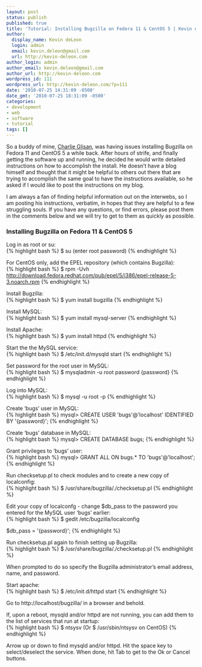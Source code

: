 ```yaml
---
layout: post
status: publish
published: true
title: 'Tutorial: Installing Bugzilla on Fedora 11 & CentOS 5 | Kevin deLeon | Web Design and Development | New Orleans, LA'
author:
  display_name: Kevin deLeon
  login: admin
  email: kevin.deleon@gmail.com
  url: http://kevin-deleon.com
author_login: admin
author_email: kevin.deleon@gmail.com
author_url: http://kevin-deleon.com
wordpress_id: 111
wordpress_url: http://kevin-deleon.com/?p=111
date: '2010-07-25 14:31:09 -0500'
date_gmt: '2010-07-25 18:31:09 -0500'
categories:
- development
- web
- software
- tutorial
tags: []
---
```

So a buddy of mine, <a href="http://www.linkedin.com/pub/charles-glisan/">Charlie Glisan</a>, was having issues installing Bugzilla on Fedora 11 and CentOS 5 a while back. After hours of strife, and finally getting the software up and running, he decided he would write detailed instructions on how to accomplish the install. He doesn&rsquo;t have a blog himself and thought that it might be helpful to others out there that are trying to accomplish the same goal to have the instructions available, so he asked if I would like to post the instructions on my blog.

I am always a fan of finding helpful information out on the interwebs, so I am posting his instructions, verbatim, in hopes that they are helpful to a few struggling souls. If you have any questions, or find errors, please post them in the comments below and we will try to get to them as quickly as possible.

### Installing Bugzilla on Fedora 11 &amp; CentOS 5

Log in as root or su:  
{% highlight bash %}
$ su
(enter root password)
{% endhighlight %}

For CentOS only, add the EPEL repository (which contains Bugzilla):  
{% highlight bash %}
$ rpm -Uvh http://download.fedora.redhat.com/pub/epel/5/i386/epel-release-5-3.noarch.rpm
{% endhighlight %}

Install Bugzilla:  
{% highlight bash %}
$ yum install bugzilla
{% endhighlight %}

Install MySQL:  
{% highlight bash %}
$ yum install mysql-server
{% endhighlight %}

Install Apache:  
{% highlight bash %}
$ yum install httpd
{% endhighlight %}

Start the the MySQL service:  
{% highlight bash %}
$ /etc/init.d/mysqld start
{% endhighlight %}

Set password for the root user in MySQL:  
{% highlight bash %}
$ mysqladmin -u root password {password}
{% endhighlight %}

Log into MySQL:  
{% highlight bash %}
$ mysql -u root -p
{% endhighlight %}

Create &lsquo;bugs&rsquo; user in MySQL:  
{% highlight bash %}
mysql> CREATE USER 'bugs'@'localhost' IDENTIFIED BY '{password}';
{% endhighlight %}

Create &lsquo;bugs&rsquo; database in MySQL:  
{% highlight bash %}
mysql> CREATE DATABASE bugs;
{% endhighlight %}

Grant privileges to &lsquo;bugs&rsquo; user:  
{% highlight bash %}
mysql> GRANT ALL ON bugs.* TO 'bugs'@'localhost';
{% endhighlight %}

Run checksetup.pl to check modules and to create a new copy of localconfig:  
{% highlight bash %}
$ /usr/share/bugzilla/./checksetup.pl
{% endhighlight %}

Edit your copy of localconfg - change $db_pass to the password you entered for the MySQL user &lsquo;bugs&rsquo; earlier:  
{% highlight bash %}
$ gedit /etc/bugzilla/localconfig

$db_pass = '{password}';
{% endhighlight %}

Run checksetup.pl again to finish setting up Bugzilla:  
{% highlight bash %}
$ /usr/share/bugzilla/./checksetup.pl
{% endhighlight %}

When prompted to do so specify the Bugzilla administrator&rsquo;s email address, name, and password.

Start apache:  
{% highlight bash %}
$ /etc/init.d/httpd start
{% endhighlight %}

Go to http://localhost/bugzilla/ in a browser and behold.

If, upon a reboot, mysqld and/or httpd are not running, you can add them to the list of services that run at startup:  
{% highlight bash %}
$ ntsysv (Or $ /usr/sbin/ntsysv on CentOS)
{% endhighlight %}

Arrow up or down to find mysqld and/or httpd. Hit the space key to select/deselect the service. When done, hit Tab to get to the Ok or Cancel buttons.

